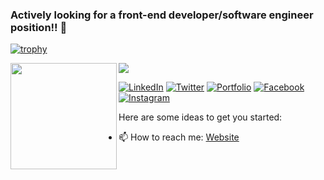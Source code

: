 ### Actively looking for a front-end developer/software engineer position!! 👋

[![trophy](https://github-profile-trophy.vercel.app/?username=alangeek)](https://github.com/alangeek/github-profile-trophy)

<div>
  <img height="170" align="left" src="https://github-readme-stats.vercel.app/api?username=alangeek&count_private=true&include_all_commits=true" />
  <img src="https://github-readme-stats.vercel.app/api/top-langs/?username=alangeek&layout=compact" />
</div>

[![LinkedIn](https://img.icons8.com/plasticine/170/000000/linkedin.png)](https://www.linkedin.com/in/alan-christian)
[![Twitter](https://img.icons8.com/plasticine/170/000000/twitter.png)](https://twitter.com/alnbrawn)
[![Portfolio](https://img.icons8.com/plasticine/170/000000/box.png)](https://alanchristian.co/)
[![Facebook](https://img.icons8.com/plasticine/170/000000/facebook.png)](facebook.com/alan.christian.7902)
[![Instagram](https://img.icons8.com/plasticine/170/000000/instagram-new.png)](https://www.instagram.com/alan.christian.dev)

Here are some ideas to get you started:

- 📫 How to reach me: [Website](https://alanchristian.co/)


